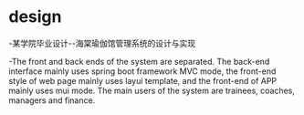 # design

-某学院毕业设计--海棠瑜伽馆管理系统的设计与实现

-The front and back ends of the system are separated. The back-end interface mainly uses spring boot framework MVC mode, the front-end style of web page mainly uses layui template, and the front-end of APP mainly uses mui mode. The main users of the system are trainees, coaches, managers and finance.
